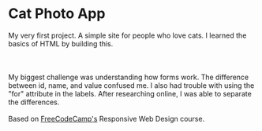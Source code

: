 <h1>Cat Photo App</h1>
My very first project. A simple site for people who love cats. I learned the basics of HTML by building this. 
<br>
<br>
<!---
"View the live site" insert web link here. Once we figure out how to do that...
--->
<br>
<br>
My biggest challenge was understanding how forms work. The difference between id, name, and value confused me. I also had trouble with using the "for" attribute in the labels. After researching online, I was able to separate the differences.
<br>
<br>
Based on <a href="https://www.freecodecamp.org">FreeCodeCamp's</a> Responsive Web Design course.
